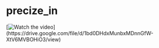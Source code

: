 # precize_in

[![Watch the video]([https://i.stack.imgur.com/Vp2cE.png](https://drive.google.com/file/d/1kCJK6RX5lS6GYaOxUD00_myN6qA7J4yF/view?pli=1)https://drive.google.com/file/d/1kCJK6RX5lS6GYaOxUD00_myN6qA7J4yF/view?pli=1)](https://drive.google.com/file/d/1bd0DHdxMunbxMDnnGfW-XtV6MVBOHiO3/view)
